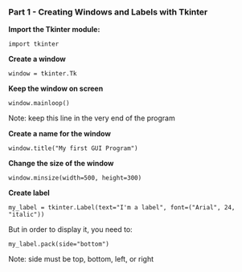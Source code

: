 ### Part 1 - Creating Windows and Labels with Tkinter

**Import the Tkinter module:**

```
import tkinter
```

**Create a window**

```
window = tkinter.Tk
```

**Keep the window on screen** 

```
window.mainloop()
```
Note: keep this line in the very end of the program

**Create a name for the window**
```
window.title("My first GUI Program")
```

**Change the size of the window**
```
window.minsize(width=500, height=300)
```

**Create label**
```
my_label = tkinter.Label(text="I'm a label", font=("Arial", 24, "italic"))
```

But in order to display it, you need to:
```
my_label.pack(side="bottom")
```
Note: side must be top, bottom, left, or right


